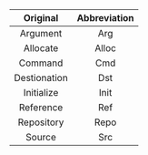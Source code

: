 |Original|Abbreviation|
|:---:|:---:|
|Argument|Arg|
|Allocate|Alloc|
|Command|Cmd|
|Destionation|Dst|
|Initialize|Init|
|Reference|Ref|
|Repository|Repo|
|Source|Src|
